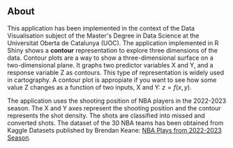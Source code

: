 ## About

This application has been implemented in the context of the Data Visualisation subject of the Master's Degree in Data Science at the Universitat Oberta de Catalunya (UOC). The application implemented in R Shiny shows a **contour** representation to explore three dimensions of the data. Contour plots are a way to show a three-dimensional surface on a two-dimensional plane. It graphs two predictor variables X and Y, and a response variable Z as contours. This type of representation is widely used in cartography. A contour plot is appropiate if you want to see how some value Z changes as a function of two inputs, X and Y: $z=f(x, y)$.

The application uses the shooting position of NBA players in the 2022-2023 season. The X and Y axes represent the shooting position and the contour represents the shot density. The shots are classified into missed and converted shots. The dataset of the 30 NBA teams has been obtained from Kaggle Datasets published by Brendan Keane: [NBA Plays from 2022-2023 Season](https://www.kaggle.com/datasets/brendankdata/nbaplays22-23).